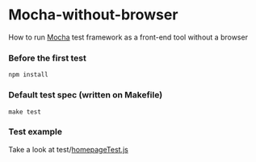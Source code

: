 Mocha-without-browser
=====================

How to run [Mocha][mocha] test framework as a front-end tool without a browser

### Before the first test
`npm install`

### Default test spec (written on Makefile)
`make test`

### Test example
Take a look at test/[homepageTest.js][example]

[example]: https://github.com/heldr/mocha-without-browser/blob/master/test/homepageTest.js
[mocha]: https://github.com/visionmedia/mocha